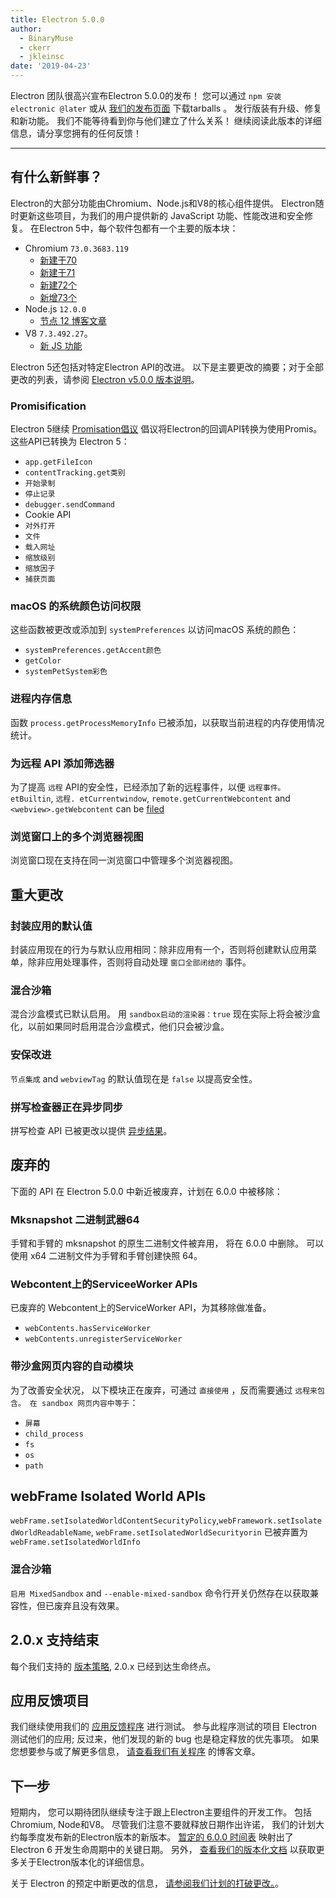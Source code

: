 ```yaml
---
title: Electron 5.0.0
author:
  - BinaryMuse
  - ckerr
  - jkleinsc
date: '2019-04-23'
---
```


Electron 团队很高兴宣布Electron 5.0.0的发布！ 您可以通过 `npm 安装 electronic @later` 或从 [我们的发布页面](https://github.com/electron/electron/releases/tag/v5.0.0) 下载tarballs 。 发行版装有升级、修复和新功能。 我们不能等待看到你与他们建立了什么关系！ 继续阅读此版本的详细信息，请分享您拥有的任何反馈！

---

## 有什么新鲜事？

Electron的大部分功能由Chromium、Node.js和V8的核心组件提供。 Electron随时更新这些项目，为我们的用户提供新的 JavaScript 功能、性能改进和安全修复。 在Electron 5中，每个软件包都有一个主要的版本块：

- Chromium `73.0.3683.119`
  - [新建于70](https://developers.google.com/web/updates/2018/10/nic70)
  - [新建于71](https://developers.google.com/web/updates/2018/12/nic71)
  - [新建72个](https://developers.google.com/web/updates/2019/01/nic72)
  - [新增73个](https://developers.google.com/web/updates/2019/03/nic73)
- Node.js `12.0.0`
  - [节点 12 博客文章](https://nodejs.org/en/blog/release/v12.0.0/)
- V8 `7.3.492.27`。
  - [新 JS 功能](https://twitter.com/mathias/status/1120700101637353473)

Electron 5还包括对特定Electron API的改进。 以下是主要更改的摘要；对于全部更改的列表，请参阅 [Electron v5.0.0 版本说明](https://github.com/electron/electron/releases/tag/v5.0.0)。

### Promisification

Electron 5继续 [Promisation倡议](https://github.com/electron/electron/blob/5-0-x/docs/api/promisification.md) 倡议将Electron的回调API转换为使用Promis。 这些API已转换为 Electron 5：
* `app.getFileIcon`
* `contentTracking.get类别`
* `开始录制`
* `停止记录`
* `debugger.sendCommand`
* Cookie API
* `对外打开`
* `文件`
* `载入网址`
* `缩放级别`
* `缩放因子`
* `捕获页面`

### macOS 的系统颜色访问权限

这些函数被更改或添加到 `systemPreferences` 以访问macOS 系统的颜色：
* `systemPreferences.getAccent颜色`
* `getColor`
* `systemPetSystem彩色`

### 进程内存信息

函数 `process.getProcessMemoryInfo` 已被添加，以获取当前进程的内存使用情况统计。

### 为远程 API 添加筛选器

为了提高 `远程` API的安全性，已经添加了新的远程事件，以便 `远程事件。 etBuiltin`, `远程. etCurrentwindow`, `remote.getCurrentWebcontent` and `<webview>.getWebcontent` can be [filed](https://github.com/electron/electron/blob/master/docs/tutorial/security.md#13-disable-or-limit-creation-of-new-windows)

### 浏览窗口上的多个浏览器视图

浏览窗口现在支持在同一浏览窗口中管理多个浏览器视图。

## 重大更改

### 封装应用的默认值

封装应用现在的行为与默认应用相同：除非应用有一个，否则将创建默认应用菜单，除非应用处理事件，否则将自动处理 `窗口全部闭结的` 事件。

### 混合沙箱

混合沙盒模式已默认启用。 用 `sandbox启动的渲染器：true` 现在实际上将会被沙盒化，以前如果同时启用混合沙盒模式，他们只会被沙盒。

### 安保改进
`节点集成` and `webviewTag` 的默认值现在是 `false` 以提高安全性。

### 拼写检查器正在异步同步

拼写检查 API 已被更改以提供 [异步结果](https://github.com/electron/electron/blob/5-0-x/docs/api/web-frame.md#webframesetspellcheckproviderlanguage-provider)。

## 废弃的

下面的 API 在 Electron 5.0.0 中新近被废弃，计划在 6.0.0 中被移除：

### Mksnapshot 二进制武器64
手臂和手臂的 mksnapshot 的原生二进制文件被弃用， 将在 6.0.0 中删除。 可以使用 x64 二进制文件为手臂和手臂创建快照 64。

### Webcontent上的ServiceeWorker APIs
已废弃的 Webcontent上的ServiceWorker API，为其移除做准备。
* `webContents.hasServiceWorker`
* `webContents.unregisterServiceWorker`

### 带沙盒网页内容的自动模块
为了改善安全状况， 以下模块正在废弃，可通过 `直接使用` ，反而需要通过 `远程来包含。 在 sandbox 网页内容中等于`：
* `屏幕`
* `child_process`
* `fs`
* `os`
* `path`

## webFrame Isolated World APIs
`webFrame.setIsolatedWorldContentSecurityPolicy`,`webFramework.setIsolatedWorldReadableName`, `webFrame.setIsolatedWorldSecurityorin` 已被弃置为 `webFrame.setIsolatedWorldInfo`

### 混合沙箱
`启用 MixedSandbox` and `--enable-mixed-sandbox` 命令行开关仍然存在以获取兼容性，但已废弃且没有效果。

## 2.0.x 支持结束

每个我们支持的 [版本策略](https://electronjs.org/docs/tutorial/support#supported-versions), 2.0.x 已经到达生命终点。

## 应用反馈项目

我们继续使用我们的 [应用反馈程序](https://electronjs.org/blog/app-feedback-program) 进行测试。 参与此程序测试的项目 Electron 测试他们的应用; 反过来，他们发现的新的 bug 也是稳定释放的优先事项。 如果您想要参与或了解更多信息， [请查看我们有关程序](https://electronjs.org/blog/app-feedback-program) 的博客文章。

## 下一步

短期内， 您可以期待团队继续专注于跟上Electron主要组件的开发工作。 包括Chromium, Node和V8。 尽管我们注意不要就释放日期作出许诺， 我们的计划大约每季度发布新的Electron版本的新版本。 [暂定的 6.0.0 时间表](https://electronjs.org/docs/tutorial/electron-timelines#600-release-schedule) 映射出了 Electron 6 开发生命周期中的关键日期。 另外， [查看我们的版本化文档](https://electronjs.org/docs/tutorial/electron-versioning) 以获取更多关于Electron版本化的详细信息。

关于 Electron 的预定中断更改的信息， [请参阅我们计划的打破更改。](https://github.com/electron/electron/blob/master/docs/api/breaking-changes.md)。

